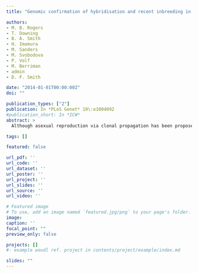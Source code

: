 ```yaml
---
title: "Genomic confirmation of hybridisation and recent inbreeding in a vector-isolated Leishmania population"

authors:
- M. B. Rogers
- T. Downing
- B. A. Smith
- H. Imamura
- M. Sanders
- M. Svobodova
- P. Volf
- M. Berriman
- admin
- D. F. Smith

date: "2014-01-01T00:00:00Z"
doi: ""

publication_types: ["2"]
publication: In *PLoS Genet* 10\:e1004092
#publication_short: In *ICW*
abstract: >
  Although asexual reproduction via clonal propagation has been proposed as the principal reproductive mechanism across parasitic protozoa of the Leishmania genus, sexual recombination has long been suspected, based on hybrid marker profiles detected in field isolates from different geographical locations. The recent experimental demonstration of a sexual cycle in Leishmania within sand flies has confirmed the occurrence of hybridisation, but knowledge of the parasite life cycle in the wild still remains limited. Here, we use whole genome sequencing to investigate the frequency of sexual reproduction in Leishmania, by sequencing the genomes of 11 Leishmania infantum isolates from sand flies and 1 patient isolate in a focus of cutaneous leishmaniasis in the Çukurova province of southeast Turkey. This is the first genome-wide examination of a vector-isolated population of Leishmania parasites. A genome-wide pattern of patchy heterozygosity and SNP density was observed both within individual strains and across the whole group. Comparisons with other Leishmania donovani complex genome sequences suggest that these isolates are derived from a single cross of two diverse strains with subsequent recombination within the population. This interpretation is supported by a statistical model of the genomic variability for each strain compared to the L. infantum reference genome strain as well as genome-wide scans for recombination within the population. Further analysis of these heterozygous blocks indicates that the two parents were phylogenetically distinct. Patterns of linkage disequilibrium indicate that this population reproduced primarily clonally following the original hybridisation event, but that some recombination also occurred. This observation allowed us to estimate the relative rates of sexual and asexual reproduction within this population, to our knowledge the first quantitative estimate of these events during the Leishmania life cycle.

tags: []

featured: false

url_pdf: ''
url_code: ''
url_dataset: ''
url_poster: ''
url_project: ''
url_slides: ''
url_source: ''
url_video: ''

# Featured image
# To use, add an image named `featured.jpg/png` to your page's folder.
image:
caption: ''
focal_point: ""
preview_only: false

projects: []
#- example woudl ref. project in contents/project/example/index.md

slides: ""
---
```

